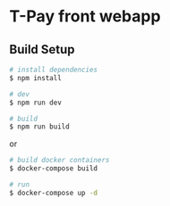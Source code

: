 # T-Pay front webapp

## Build Setup

``` bash
# install dependencies
$ npm install

# dev
$ npm run dev

# build
$ npm run build

```

or 

```bash
# build docker containers
$ docker-compose build

# run
$ docker-compose up -d
```